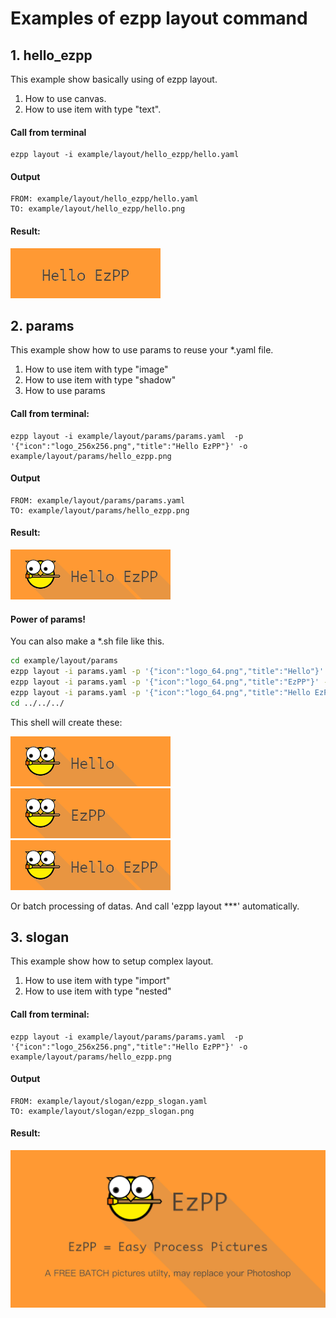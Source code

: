 # Examples of ezpp layout command

## 1. hello_ezpp

This example show basically using of ezpp layout. 
1. How to use canvas.
2. How to use item with type "text".

#### Call from terminal
```text
ezpp layout -i example/layout/hello_ezpp/hello.yaml
```
#### Output
```text
FROM: example/layout/hello_ezpp/hello.yaml
TO: example/layout/hello_ezpp/hello.png
```

#### Result:

![](hello_ezpp/hello.png)


## 2. params

This example show how to use params to reuse your *.yaml file.
1. How to use item with type "image"
2. How to use item with type  "shadow"
3. How to use params

#### Call from terminal:
```text
ezpp layout -i example/layout/params/params.yaml  -p '{"icon":"logo_256x256.png","title":"Hello EzPP"}' -o example/layout/params/hello_ezpp.png
```
#### Output
```text
FROM: example/layout/params/params.yaml
TO: example/layout/params/hello_ezpp.png
```

#### Result:

![](params/hello_ezpp.png)

#### Power of params!

You can also make a *.sh file like this.
```bash
cd example/layout/params
ezpp layout -i params.yaml -p '{"icon":"logo_64.png","title":"Hello"}' -o hello.png
ezpp layout -i params.yaml -p '{"icon":"logo_64.png","title":"EzPP"}' -o ezpp.png
ezpp layout -i params.yaml -p '{"icon":"logo_64.png","title":"Hello EzPP"}' -o hello_ezpp.png
cd ../../../
```

This shell will create these:

![](params/hello.png)
![](params/ezpp.png)
![](params/hello_ezpp.png)

Or batch processing of datas. And call 'ezpp layout ***' automatically.

## 3. slogan

This example show how to setup complex layout.
1. How to use item with type "import"
2. How to use item with type "nested"

#### Call from terminal:
```text
ezpp layout -i example/layout/params/params.yaml  -p '{"icon":"logo_256x256.png","title":"Hello EzPP"}' -o example/layout/params/hello_ezpp.png
```

#### Output
```text
FROM: example/layout/slogan/ezpp_slogan.yaml
TO: example/layout/slogan/ezpp_slogan.png
```

#### Result:

![](slogan/ezpp_slogan.png)
